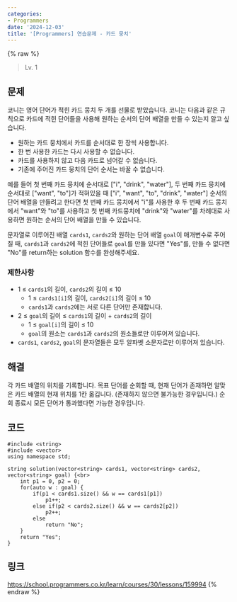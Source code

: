 ```yaml
---
categories:
- Programmers
date: '2024-12-03'
title: '[Programmers] 연습문제 - 카드 뭉치'
---
```


{% raw %}
> Lv. 1<br>

## 문제
코니는 영어 단어가 적힌 카드 뭉치 두 개를 선물로 받았습니다. 코니는 다음과 같은 규칙으로 카드에 적힌 단어들을 사용해 원하는 순서의 단어 배열을 만들 수 있는지 알고 싶습니다.

-   원하는 카드 뭉치에서 카드를 순서대로 한 장씩 사용합니다.
-   한 번 사용한 카드는 다시 사용할 수 없습니다.
-   카드를 사용하지 않고 다음 카드로 넘어갈 수 없습니다.
-   기존에 주어진 카드 뭉치의 단어 순서는 바꿀 수 없습니다.

예를 들어 첫 번째 카드 뭉치에 순서대로 ["i", "drink", "water"], 두 번째 카드 뭉치에 순서대로 ["want", "to"]가 적혀있을 때 ["i", "want", "to", "drink", "water"] 순서의 단어 배열을 만들려고 한다면 첫 번째 카드 뭉치에서 "i"를 사용한 후 두 번째 카드 뭉치에서 "want"와 "to"를 사용하고 첫 번째 카드뭉치에 "drink"와 "water"를 차례대로 사용하면 원하는 순서의 단어 배열을 만들 수 있습니다.

문자열로 이루어진 배열  `cards1`,  `cards2`와 원하는 단어 배열 `goal`이 매개변수로 주어질 때,  `cards1`과  `cards2`에 적힌 단어들로  `goal`를 만들 있다면 "Yes"를, 만들 수 없다면 "No"를 return하는 solution 함수를 완성해주세요.

### 제한사항
-   1 ≤  `cards1`의 길이,  `cards2`의 길이 ≤ 10
    -   1 ≤  `cards1[i]`의 길이,  `cards2[i]`의 길이 ≤ 10
    -   `cards1`과  `cards2`에는 서로 다른 단어만 존재합니다.
-   2 ≤  `goal`의 길이 ≤  `cards1`의 길이 +  `cards2`의 길이
    -   1 ≤  `goal[i]`의 길이 ≤ 10
    -   `goal`의 원소는  `cards1`과  `cards2`의 원소들로만 이루어져 있습니다.
-   `cards1`,  `cards2`,  `goal`의 문자열들은 모두 알파벳 소문자로만 이루어져 있습니다.

## 해결
각 카드 배열의 위치를 기록합니다. 목표 단어를 순회할 때, 현재 단어가 존재하면 알맞은 카드 배열의 현재 위치를 1칸 옮깁니다. (존재하지 않으면 불가능한 경우입니다.) 순회 종료시 모든 단어가 통과했다면 가능한 경우입니다.

## 코드
```
#include <string>
#include <vector>
using namespace std;

string solution(vector<string> cards1, vector<string> cards2, vector<string> goal) {<br>
    int p1 = 0, p2 = 0;
    for(auto w : goal) {
        if(p1 < cards1.size() && w == cards1[p1])
            p1++;
        else if(p2 < cards2.size() && w == cards2[p2])
            p2++;
        else
            return "No";
    }
    return "Yes";
}
```

## 링크
https://school.programmers.co.kr/learn/courses/30/lessons/159994
{% endraw %}